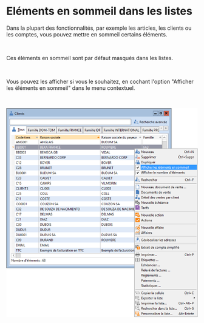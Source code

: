 # Eléments en sommeil dans les listes
Dans la plupart des fonctionnalités, par exemple les articles, les clients ou les comptes, vous pouvez mettre en sommeil certains éléments.


 


Ces éléments en sommeil sont par défaut masqués dans les listes.


 


Vous pouvez les afficher si vous le souhaitez, en cochant l'option "Afficher les éléments en sommeil" dans le menu contextuel.


 


![](../../assets/images/Menu/Sommeil/Afficher-les-elements-en-sommeil.png)


